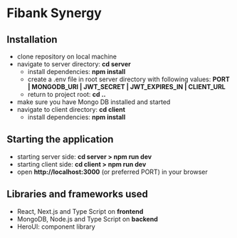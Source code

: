 # Fibank Synergy

## Installation

- clone repository on local machine
- navigate to server directory: **cd server**
  - install dependencies: **npm install**
  - create a .env file in root server directory with following values: **PORT | MONGODB_URI | JWT_SECRET | JWT_EXPIRES_IN | CLIENT_URL**
  - return to project root: **cd ..**
- make sure you have Mongo DB installed and started
- navigate to client directory: **cd client**
  - install dependencies: **npm install**

## Starting the application

- starting server side: **cd server > npm run dev**
- starting client side: **cd client > npm run dev**
- open **http://localhost:3000** (or preferred PORT) in your browser

## Libraries and frameworks used

- React, Next.js and Type Script on **frontend**
- MongoDB, Node.js and Type Script on **backend**
- HeroUI: component library
